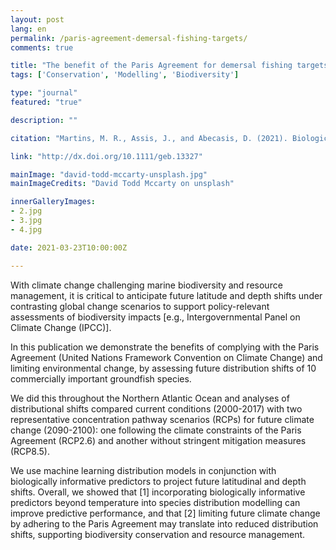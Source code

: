 ```yaml
---
layout: post
lang: en
permalink: /paris-agreement-demersal-fishing-targets/
comments: true

title: "The benefit of the Paris Agreement for demersal fishing targets"
tags: ['Conservation', 'Modelling', 'Biodiversity']

type: "journal"
featured: "true"

description: ""

citation: "Martins, M. R., Assis, J., and Abecasis, D. (2021). Biologically meaningful distribution models highlight the benefits of the Paris Agreement for demersal fishing targets in the North Atlantic Ocean. Global Ecology and Biogeography 1–14."

link: "http://dx.doi.org/10.1111/geb.13327"

mainImage: "david-todd-mccarty-unsplash.jpg"
mainImageCredits: "David Todd Mccarty on unsplash"

innerGalleryImages:
- 2.jpg
- 3.jpg
- 4.jpg

date: 2021-03-23T10:00:00Z

---
```


With climate change challenging marine biodiversity and resource management, it is critical to anticipate future latitude and depth shifts under contrasting global change scenarios to support policy-relevant assessments of biodiversity impacts [e.g., Intergovernmental Panel on Climate Change (IPCC)].

In this publication we demonstrate the benefits of complying with the Paris Agreement (United Nations Framework Convention on Climate Change) and limiting environmental change, by assessing future distribution shifts of 10 commercially important groundfish species.

We did this throughout the Northern Atlantic Ocean and analyses of distributional shifts compared current conditions (2000-2017) with two representative concentration pathway scenarios (RCPs) for future climate change (2090-2100): one following the climate constraints of the Paris Agreement (RCP2.6) and another without stringent mitigation measures (RCP8.5). 

We use machine learning distribution models in conjunction with biologically informative predictors to project future latitudinal and depth shifts. Overall, we showed that [1] incorporating biologically informative predictors beyond temperature into species distribution modelling can improve predictive performance, and that [2] limiting future climate change by adhering to the Paris Agreement may translate into reduced distribution shifts, supporting biodiversity conservation and resource management.

